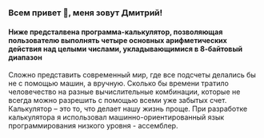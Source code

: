 ### Всем привет 👋, меня зовут Дмитрий!

#### Ниже предсталвена программа-калькулятор, позволяющая пользователю выполнять четыре основных арифметических действия над целыми числами, укладывающимися в 8-байтовый диапазон

Сложно представить современный мир, где все подсчеты делались бы не с помощью машин, а вручную. Сколько бы времени тратило человечество на разные вычислительные комбинации, которые не всегда можно разрешить с помощью всеми уже забытых счет. Калькулятор – это то, что делает нашу жизнь проще.
При разработке калькулятора я использовал машинно-ориентированный язык программирования низкого уровня - ассемблер.
